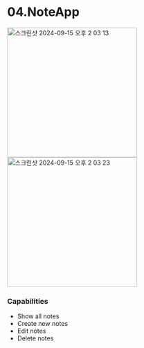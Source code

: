 # 04.NoteApp


<img width="300" alt="스크린샷 2024-09-15 오후 2 03 13" src="https://github.com/user-attachments/assets/1b0d761e-280e-4bbe-ab32-01c30bf345bf">
<img width="300" alt="스크린샷 2024-09-15 오후 2 03 23" src="https://github.com/user-attachments/assets/fc46d25e-0e8b-481b-be74-ffb747aec85f">

<br/>

### Capabilities
- Show all notes
- Create new notes
- Edit notes
- Delete notes

